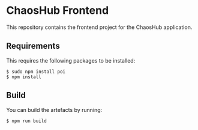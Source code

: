 # ChaosHub Frontend

This repository contains the frontend project for the ChaosHub application.

## Requirements

This requires the following packages to be installed:

```console
$ sudo npm install poi
$ npm install
```

## Build

You can build the artefacts by running:

```console
$ npm run build
```

